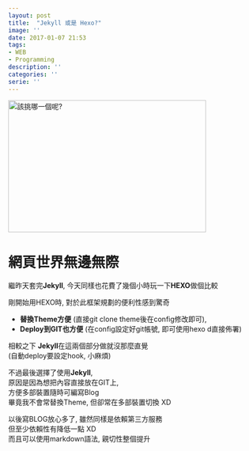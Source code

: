 ```yaml
---
layout: post
title:  "Jekyll 或是 Hexo?"
image: ''
date: 2017-01-07 21:53
tags:
- WEB
- Programming
description: ''
categories: ''
serie: ''
---
```

<img src="http://blog.giacomocerquone.com/jekyll-vs-hexo/jekyll-vs-hexo.jpg" width="400" height="267" alt="該挑哪一個呢?">


# **網頁世界無邊無際**

繼昨天套完**Jekyll**, 今天同樣也花費了幾個小時玩一下**HEXO**做個比較<br />

剛開始用HEXO時, 對於此框架規劃的便利性感到驚奇<br />
* **替換Theme方便**      (直接git clone theme後在config修改即可), <br />
* **Deploy到GIT也方便**  (在config設定好git帳號, 即可使用hexo d直接佈署)<br />

相較之下 **Jekyll**在這兩個部分做就沒那麼直覺<br />
 (自動deploy要設定hook, 小麻煩)

不過最後選擇了使用**Jekyll**,<br />
原因是因為想把內容直接放在GIT上, <br />方便多部裝置隨時可編寫Blog<br /> 
畢竟我不會常替換Theme, 但卻常在多部裝置切換 XD<br />

以後寫BLOG放心多了, 雖然同樣是依賴第三方服務<br />
但至少依賴性有降低一點 XD <br />
而且可以使用markdown語法, 親切性整個提升<br />

















